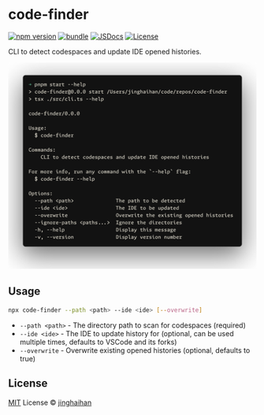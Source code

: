 # code-finder

[![npm version][npm-version-src]][npm-version-href]
[![bundle][bundle-src]][bundle-href]
[![JSDocs][jsdocs-src]][jsdocs-href]
[![License][license-src]][license-href]

CLI to detect codespaces and update IDE opened histories.

<p align='center'>
<img src='./assets/help.png' width='600' />
</p>

## Usage

```sh
npx code-finder --path <path> --ide <ide> [--overwrite]
```

- `--path <path>` - The directory path to scan for codespaces (required)
- `--ide <ide>` - The IDE to update history for (optional, can be used multiple times, defaults to VSCode and its forks)
- `--overwrite` - Overwrite existing opened histories (optional, defaults to true)

## License

[MIT](./LICENSE) License © [jinghaihan](https://github.com/jinghaihan)

<!-- Badges -->

[npm-version-src]: https://img.shields.io/npm/v/code-finder?style=flat&colorA=080f12&colorB=1fa669
[npm-version-href]: https://npmjs.com/package/code-finder
[npm-downloads-src]: https://img.shields.io/npm/dm/code-finder?style=flat&colorA=080f12&colorB=1fa669
[npm-downloads-href]: https://npmjs.com/package/code-finder
[bundle-src]: https://img.shields.io/bundlephobia/minzip/code-finder?style=flat&colorA=080f12&colorB=1fa669&label=minzip
[bundle-href]: https://bundlephobia.com/result?p=code-finder
[license-src]: https://img.shields.io/badge/license-MIT-blue.svg?style=flat&colorA=080f12&colorB=1fa669
[license-href]: https://github.com/jinghaihan/code-finder/LICENSE
[jsdocs-src]: https://img.shields.io/badge/jsdocs-reference-080f12?style=flat&colorA=080f12&colorB=1fa669
[jsdocs-href]: https://www.jsdocs.io/package/code-finder
